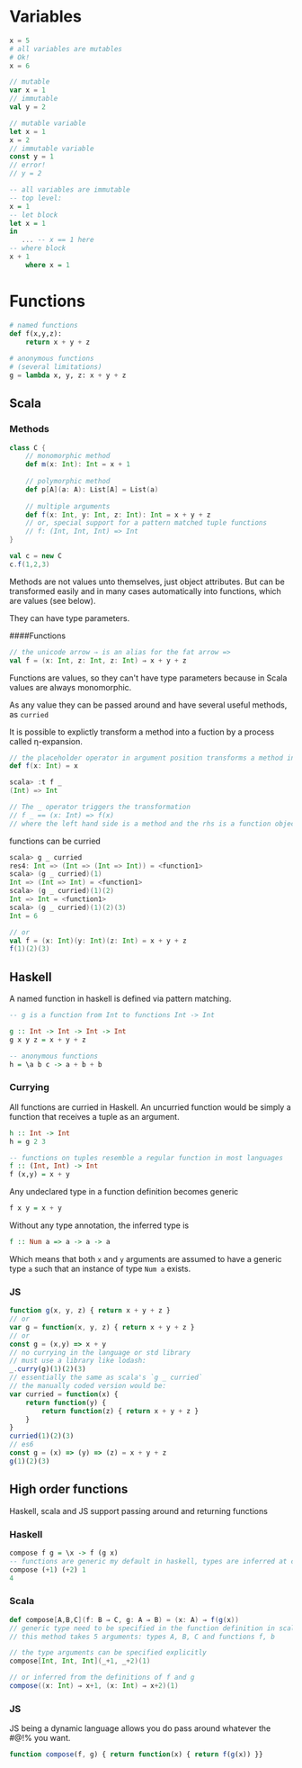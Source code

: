 # Variables

```python
x = 5
# all variables are mutables
# Ok!
x = 6 
```
```scala
// mutable
var x = 1
// immutable
val y = 2
```

```javascript
// mutable variable
let x = 1
x = 2
// immutable variable
const y = 1
// error!
// y = 2
```
```haskell
-- all variables are immutable
-- top level:
x = 1
-- let block
let x = 1
in
   ... -- x == 1 here
-- where block
x + 1
    where x = 1
```

# Functions

```python
# named functions
def f(x,y,z):
    return x + y + z
    
# anonymous functions    
# (several limitations)
g = lambda x, y, z: x + y + z
```

## Scala
### Methods

```scala
class C {
    // monomorphic method
    def m(x: Int): Int = x + 1
    
    // polymorphic method
    def p[A](a: A): List[A] = List(a)
    
    // multiple arguments
    def f(x: Int, y: Int, z: Int): Int = x + y + z
    // or, special support for a pattern matched tuple functions
    // f: (Int, Int, Int) => Int
}

val c = new C
c.f(1,2,3)
```
Methods are not values unto themselves, just object attributes. But can be transformed easily and in many cases automatically into functions, which are values (see below).

They can have type parameters.

####Functions
```scala
// the unicode arrow ⇒ is an alias for the fat arrow =>
val f = (x: Int, z: Int, z: Int) ⇒ x + y + z
```

Functions are values, so they can't have type parameters because in Scala values are always monomorphic.

As any value they can be passed around and have several useful methods, as `curried`

It is possible to explictly transform a method into a fuction by a process called  η-expansion.

```scala
// the placeholder operator in argument position transforms a method into a function:
def f(x: Int) = x

scala> :t f _
(Int) => Int

// The _ operator triggers the transformation
// f _ == (x: Int) => f(x)
// where the left hand side is a method and the rhs is a function object

```
functions can be curried

```scala
scala> g _ curried
res4: Int => (Int => (Int => Int)) = <function1>
scala> (g _ curried)(1)
Int => (Int => Int) = <function1>
scala> (g _ curried)(1)(2)
Int => Int = <function1>
scala> (g _ curried)(1)(2)(3)
Int = 6

// or
val f = (x: Int)(y: Int)(z: Int) = x + y + z
f(1)(2)(3)
```

## Haskell
A named function in haskell is defined via pattern matching.

```haskell
-- g is a function from Int to functions Int -> Int

g :: Int -> Int -> Int -> Int
g x y z = x + y + z

-- anonymous functions
h = \a b c -> a + b + b
```
### Currying
All functions are curried in Haskell. An uncurried function would be simply a function that receives a tuple as an argument.


```haskell
h :: Int -> Int
h = g 2 3

-- functions on tuples resemble a regular function in most languages
f :: (Int, Int) -> Int
f (x,y) = x + y
```

Any undeclared type in a function definition becomes generic

```haskell
f x y = x + y
```
Without any type annotation, the inferred type is 

```haskell
f :: Num a => a -> a -> a
```
Which means that both `x` and `y` arguments are assumed to have a generic type `a` such that an instance of type `Num a` exists.


### JS
```javascript
function g(x, y, z) { return x + y + z }
// or 
var g = function(x, y, z) { return x + y + z }
// or
const g = (x,y) => x + y
// no currying in the language or std library
// must use a library like lodash:
_.curry(g)(1)(2)(3)
// essentially the same as scala's `g _ curried`
// the manually coded version would be:
var curried = function(x) {
    return function(y) {
        return function(z) { return x + y + z }
    }
}
curried(1)(2)(3)
// es6
const g = (x) => (y) => (z) = x + y + z
g(1)(2)(3)
```


## High order functions
Haskell, scala and JS support passing around and returning functions

### Haskell
```haskell
compose f g = \x -> f (g x)
-- functions are generic my default in haskell, types are inferred at call site
compose (+1) (+2) 1
4
```
### Scala
```scala
def compose[A,B,C](f: B ⇒ C, g: A ⇒ B) = (x: A) ⇒ f(g(x))
// generic type need to be specified in the function definition in scala.
// this method takes 5 arguments: types A, B, C and functions f, b

// the type arguments can be specified explicitly
compose[Int, Int, Int](_+1, _+2)(1)

// or inferred from the definitions of f and g
compose((x: Int) ⇒ x+1, (x: Int) ⇒ x+2)(1)
```
### JS
JS being a dynamic language allows you do pass around whatever the #@!% you want.

```javascript
function compose(f, g) { return function(x) { return f(g(x)) }}
```